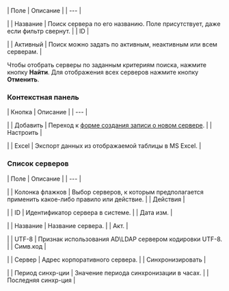 | Поле | Описание |
| --- |

|
| Название | Поиск сервера по его названию. Поле присутствует, даже если фильтр свернут. |
| ID |

|
| Активный | Поиск можно задать по активным, неактивным или всем серверам. |

Чтобы отобрать серверы по заданным критериям поиска, нажмите кнопку **Найти**. Для отображения всех серверов нажмите кнопку **Отменить**.

### Контекстная панель

| Кнопка | Описание |
| --- |

|
| Добавить | Переход к [форме создания записи о новом сервере](/user_help/settings/ldap/ldap_server_edit.php). |
| Настроить |

|
| Excel | Экспорт данных из отображаемой таблицы в MS Excel. |

### Список серверов

| Поле | Описание |
| --- |

|
| Колонка флажков | Выбор серверов, к которым предполагается применить какое-либо правило или действие. |
| Действия |

|
| ID | Идентификатор сервера в системе. |
| Дата изм. |

|
| Название | Название сервера. |
| Акт. |

|
| UTF-8 | Признак использования AD\LDAP сервером кодировки UTF-8. |
| Симв.код |

|
| Сервер | Адрес корпоративного сервера. |
| Синхронизировать |

|
| Период синхр-ции | Значение периода синхронизации в часах. |
| Последняя синхр-ция |